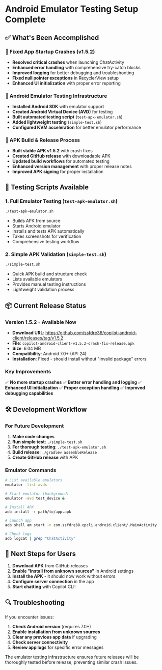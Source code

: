 # Android Emulator Testing Setup Complete

## ✅ What's Been Accomplished

### 🚀 Fixed App Startup Crashes (v1.5.2)
- **Resolved critical crashes** when launching ChatActivity
- **Enhanced error handling** with comprehensive try-catch blocks
- **Improved logging** for better debugging and troubleshooting
- **Fixed null pointer exceptions** in RecyclerView setup
- **Enhanced UI initialization** with proper error reporting

### 🧪 Android Emulator Testing Infrastructure
- **Installed Android SDK** with emulator support
- **Created Android Virtual Device (AVD)** for testing
- **Built automated testing script** (`test-apk-emulator.sh`)
- **Added lightweight testing** (`simple-test.sh`)
- **Configured KVM acceleration** for better emulator performance

### 📱 APK Build & Release Process
- **Built stable APK v1.5.2** with crash fixes
- **Created GitHub release** with downloadable APK
- **Updated build workflows** for automated testing
- **Enhanced version management** with proper release notes
- **Improved APK signing** for proper installation

## 🔧 Testing Scripts Available

### 1. Full Emulator Testing (`test-apk-emulator.sh`)
```bash
./test-apk-emulator.sh
```
- Builds APK from source
- Starts Android emulator
- Installs and tests APK automatically
- Takes screenshots for verification
- Comprehensive testing workflow

### 2. Simple APK Validation (`simple-test.sh`)
```bash
./simple-test.sh
```
- Quick APK build and structure check
- Lists available emulators
- Provides manual testing instructions
- Lightweight validation process

## 📦 Current Release Status

### Version 1.5.2 - Available Now
- **Download URL**: https://github.com/ssfdre38/copilot-android-client/releases/tag/v1.5.2
- **File**: `copilot-android-client-v1.5.2-crash-fix-release.apk`
- **Size**: 6.04 MB
- **Compatibility**: Android 7.0+ (API 24)
- **Installation**: Fixed - should install without "invalid package" errors

### Key Improvements
✅ **No more startup crashes**
✅ **Better error handling and logging**
✅ **Enhanced UI initialization**
✅ **Proper exception handling**
✅ **Improved debugging capabilities**

## 🛠️ Development Workflow

### For Future Development
1. **Make code changes**
2. **Run simple test**: `./simple-test.sh`
3. **For thorough testing**: `./test-apk-emulator.sh`
4. **Build release**: `./gradlew assembleRelease`
5. **Create GitHub release** with APK

### Emulator Commands
```bash
# List available emulators
emulator -list-avds

# Start emulator (background)
emulator -avd test_device &

# Install APK
adb install -r path/to/app.apk

# Launch app
adb shell am start -n com.ssfdre38.cpcli.android.client/.MainActivity

# Check logs
adb logcat | grep "ChatActivity"
```

## 🎯 Next Steps for Users

1. **Download APK** from GitHub releases
2. **Enable "Install from unknown sources"** in Android settings
3. **Install the APK** - it should now work without errors
4. **Configure server connection** in the app
5. **Start chatting** with Copilot CLI!

## 🔍 Troubleshooting

If you encounter issues:
1. **Check Android version** (requires 7.0+)
2. **Enable installation from unknown sources**
3. **Clear any previous app data** if upgrading
4. **Check server connectivity**
5. **Review app logs** for specific error messages

The emulator testing infrastructure ensures future releases will be thoroughly tested before release, preventing similar crash issues.